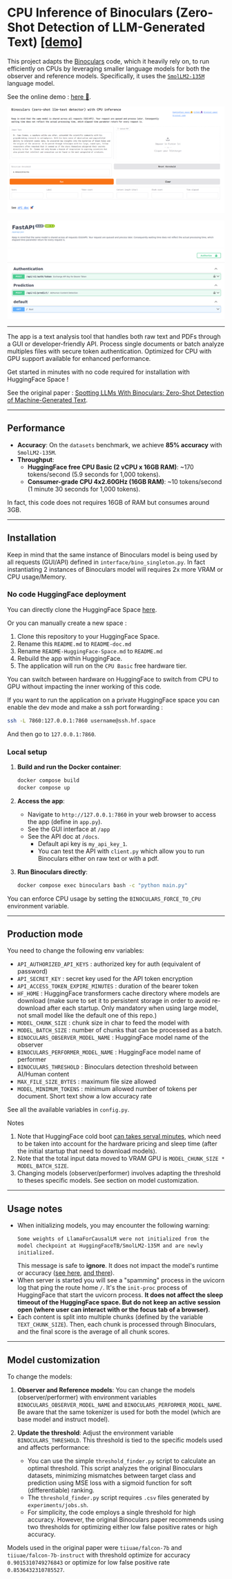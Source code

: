 # **CPU Inference of Binoculars (Zero-Shot Detection of LLM-Generated Text)** [[demo]](https://ben-weber-binoculars-cpu.hf.space/app)

This project adapts the [Binoculars](https://github.com/ahans30/Binoculars) code, which it heavily rely on, to run efficiently on CPUs by leveraging smaller language models for both the observer and reference models. Specifically, it uses the [`SmolLM2-135M`](https://huggingface.co/HuggingFaceTB/SmolLM2-135M) language model.

See the online demo : [here 🚀](https://ben-weber-binoculars-cpu.hf.space/app).

![Demo Interface](assets/gradio-interface.png)

![Demo API](assets/api_docs_interface.png)

---

The app is a text analysis tool that handles both raw text and PDFs through a GUI or developer-friendly API. Process single documents or batch analyze multiples files with secure token authentication. Optimized for CPU with GPU support available for enhanced performance.

Get started in minutes with no code required for installation with HuggingFace Space !

See the original paper : [Spotting LLMs With Binoculars: Zero-Shot Detection of Machine-Generated Text](https://arxiv.org/abs/2401.12070).

---

## **Performance**

- **Accuracy**: On the `datasets` benchmark, we achieve **85% accuracy** with `SmolLM2-135M`.
- **Throughput**:
  - **HuggingFace free CPU Basic (2 vCPU x 16GB RAM)**: ~170 tokens/second (5.9 seconds for 1,000 tokens).
  - **Consumer-grade CPU 4x2.60GHz (16GB RAM)**: ~10 tokens/second (1 minute 30 seconds for 1,000 tokens).

In fact, this code does not requires 16GB of RAM but consumes around 3GB.

---

## **Installation**

Keep in mind that the same instance of Binoculars model is being used by all requests (GUI/API) defined in `interface/bino_singleton.py`. In fact instantiating 2 instances of Binoculars model will requires 2x more VRAM or CPU usage/Memory.

### **No code HuggingFace deployment**

You can directly clone the HuggingFace Space [here](https://huggingface.co/spaces/ben-weber/Binoculars-CPU).

Or you can manually create a new space :

1. Clone this repository to your HuggingFace Space.
2. Rename this `README.md` to `README-doc.md`
3. Rename `README-HuggingFace-Space.md` to `README.md`
4. Rebuild the app within HuggingFace.
5. The application will run on the `CPU Basic` free hardware tier.

You can switch between hardware on HuggingFace to switch from CPU to GPU without impacting the inner working of this code.

If you want to run the application on a private HuggingFace space you can enable the dev mode and make a ssh port forwarding :

```bash
ssh -L 7860:127.0.0.1:7860 username@ssh.hf.space
```

And then go to `127.0.0.1:7860`.

### **Local setup**

1. **Build and run the Docker container**:
   ```bash
   docker compose build
   docker compose up
   ```

2. **Access the app**:
   - Navigate to `http://127.0.0.1:7860` in your web browser to access the app (define in `app.py`).
   - See the GUI interface at `/app`
   - See the API doc at `/docs`.
     - Default api key is `my_api_key_1`.
     - You can test the API with `client.py` which allow you to run Binoculars either on raw text or with a pdf.


3. **Run Binoculars directly**:
   ```bash
   docker compose exec binoculars bash -c "python main.py"
   ```

  You can enforce CPU usage by setting the `BINOCULARS_FORCE_TO_CPU` environment variable.


---

## **Production mode**

You need to change the following env variables:

- `API_AUTHORIZED_API_KEYS` : authorized key for auth (equivalent of password)
- `API_SECRET_KEY` : secret key used for the API token encryption
- `API_ACCESS_TOKEN_EXPIRE_MINUTES` : duration of the bearer token
- `HF_HOME` : HuggingFace transformers cache directory where models are download (make sure to set it to persistent storage in order to avoid re-download after each startup. Only mandatory when using large model, not small model like the default one of this repo.)
- `MODEL_CHUNK_SIZE` : chunk size in char to feed the model with
- `MODEL_BATCH_SIZE` : number of chunks that can be processed as a batch.
- `BINOCULARS_OBSERVER_MODEL_NAME` : HuggingFace model name of the observer
- `BINOCULARS_PERFORMER_MODEL_NAME` : HuggingFace model name of performer
- `BINOCULARS_THRESHOLD` : Binoculars detection threshold between AI/Human content
- `MAX_FILE_SIZE_BYTES` : maximum file size allowed
- `MODEL_MINIMUM_TOKENS` : minimum allowed number of tokens per document. Short text show a low accuracy rate


See all the available variables in `config.py`.

Notes 
1. Note that HuggingFace cold boot [can takes serval minutes](https://discuss.huggingface.co/t/slow-space-cold-boot/72154), which need to be taken into account for the hardware pricing and sleep time (after the initial startup that need to download models).
2. Note that the total input data moved to VRAM GPU is `MODEL_CHUNK_SIZE * MODEL_BATCH_SIZE`.
3. Changing models (observer/performer) involves adapting the threshold to theses specific models. See section on model customization.

---

## **Usage notes**

- When initializing models, you may encounter the following warning:
  ```
  Some weights of LlamaForCausalLM were not initialized from the model checkpoint at HuggingFaceTB/SmolLM2-135M and are newly initialized.
  ```
  This message is safe to **ignore**. It does not impact the model's runtime or accuracy ([see here](https://huggingface.co/LeoLM/leo-hessianai-13b-chat/discussions/3), [and there](https://huggingface.co/codellama/CodeLlama-7b-hf/discussions/1)).
- When server is started you will see a "spamming" process in the uvicorn log that ping the route home `/`. It's the `init-proc` process of HuggingFace that start the uvicorn process. **It does not affect the sleep timeout of the HuggingFace space. But do not keep an active session open (where user can interact with or the focus tab of a browser)**.
- Each content is split into multiple chunks (defined by the variable `TEXT_CHUNK_SIZE`). Then, each chunk is processed through Binoculars, and the final score is the average of all chunk scores.

---

## **Model customization**

To change the models:

1. **Observer and Reference models**:
   You can change the models (observer/performer) with environment variables `BINOCULARS_OBSERVER_MODEL_NAME` and `BINOCULARS_PERFORMER_MODEL_NAME`. Be aware that the same tokenizer is used for both the model (which are base model and instruct model).

2. **Update the threshold**:
   Adjust the environment variable `BINOCULARS_THRESHOLD`. This threshold is tied to the specific models used and affects performance:
   - You can use the simple `threshold_finder.py` script to calculate an optimal threshold. This script analyzes the original Binoculars datasets, minimizing mismatches between target class and prediction using MSE loss with a sigmoid function for soft (differentiable) ranking.
   - The `threshold_finder.py` script requires `.csv` files generated by `experiments/jobs.sh`.
   - For simplicity, the code employs a single threshold for high accuracy. However, the original Binoculars paper recommends using two thresholds for optimizing either low false positive rates or high accuracy.

Models used in the original paper were `tiiuae/falcon-7b` and `tiiuae/falcon-7b-instruct` with threshold optimize for accuracy `0.9015310749276843` or optimize for low false positive rate `0.8536432310785527`.
